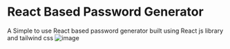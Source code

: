 # React Based Password Generator
 A Simple to use React based password generator built using React js library and tailwind css
![image](https://github.com/user-attachments/assets/159be776-6dfd-4a51-a582-d95ee806748a)
